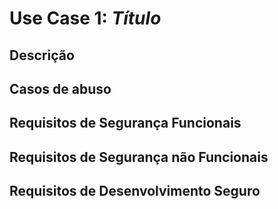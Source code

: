 # Use Case 1: $Título$
## Descrição

## Casos de abuso

## Requisitos de Segurança Funcionais

## Requisitos de Segurança não Funcionais

## Requisitos de Desenvolvimento Seguro


